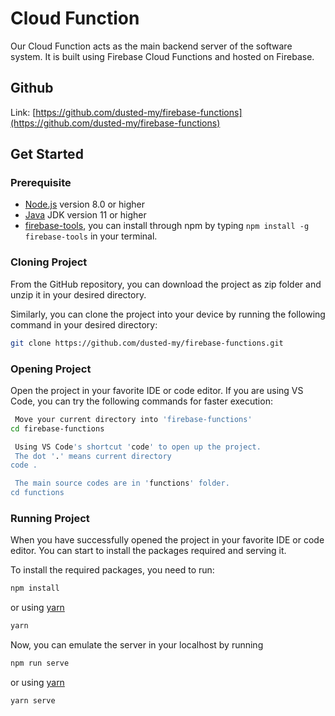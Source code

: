 # Cloud Function

Our Cloud Function acts as the main backend server of the software system. It is built using Firebase Cloud Functions and hosted on Firebase.

## Github

Link: [https://github.com/dusted-my/firebase-functions](https://github.com/dusted-my/firebase-functions)

## Get Started

### Prerequisite

- [Node.js](https://nodejs.org/) version 8.0 or higher
- [Java](https://openjdk.java.net/install/) JDK version 11 or higher
- [firebase-tools](https://firebase.google.com/docs/cli), you can install through npm by typing `npm install -g firebase-tools` in your terminal.

### Cloning Project

From the GitHub repository, you can download the project as zip folder and unzip it in your desired directory.

Similarly, you can clone the project into your device by running the following command in your desired directory:

```bash
git clone https://github.com/dusted-my/firebase-functions.git
```

### Opening Project

Open the project in your favorite IDE or code editor. If you are using VS Code, you can try the following commands for faster execution:

```bash
 Move your current directory into 'firebase-functions'
cd firebase-functions

 Using VS Code's shortcut 'code' to open up the project.
 The dot '.' means current directory
code .

 The main source codes are in 'functions' folder.
cd functions
```

### Running Project

When you have successfully opened the project in your favorite IDE or code editor. You can start to install the packages required and serving it.

To install the required packages, you need to run:

```bash
npm install
```

or using [yarn](https://yarnpkg.com/)

```bash
yarn
```

Now, you can emulate the server in your localhost by running

```bash
npm run serve
```

or using [yarn](https://yarnpkg.com/)

```bash
yarn serve
```
